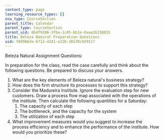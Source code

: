 ```yaml
---
content_type: page
learning_resource_types: []
ocw_type: CourseSection
parent_title: Calendar
parent_type: CourseSection
parent_uid: 6b4f9286-3fba-1c85-bb1e-0aae26230815
title: Beleza Natural Preparation Questions
uid: f889b63e-b712-4241-e22b-38170c929117
---
```


Beleza Natural Assignment Questions:

In preparation for the class, read the case carefully and think about the following questions. Be prepared to discuss your answers.

1.  What are the key elements of Beleza natural's business strategy?
2.  How does the firm structure its processes to support this strategy?
3.  Consider the Madureira Institute. Ignore the evaluation step for new customers. Draw a process flow map associated with the operations of the institute. Then calculate the following quantities for a Saturday:
    1.  The capacity of each step
    2.  The bottleneck, and the capacity for the system
    3.  The utilization of each step
4.  What improvement measures would you suggest to increase the process efficiency and to enhance the performance of the institute. How would you prioritize these?